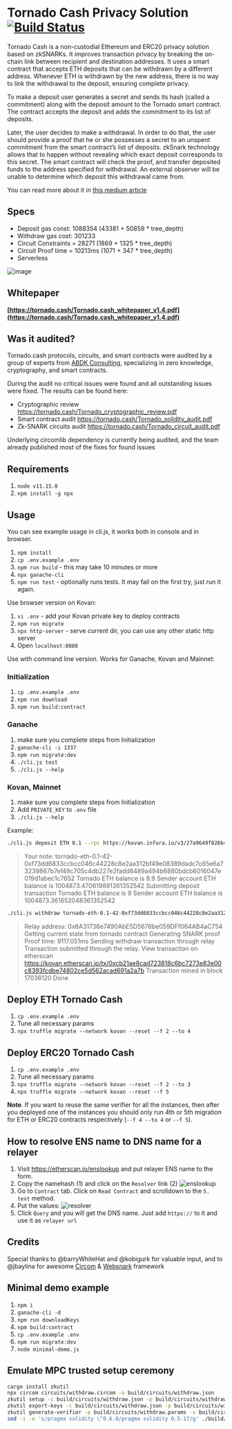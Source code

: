 # Tornado Cash Privacy Solution [![Build Status](https://travis-ci.org/tornadocash/tornado-core.svg?branch=master)](https://travis-ci.org/tornadocash/tornado-core)

Tornado Cash is a non-custodial Ethereum and ERC20 privacy solution based on zkSNARKs. It improves transaction privacy by breaking the on-chain link between recipient and destination addresses. It uses a smart contract that accepts ETH deposits that can be withdrawn by a different address. Whenever ETH is withdrawn by the new address, there is no way to link the withdrawal to the deposit, ensuring complete privacy.

To make a deposit user generates a secret and sends its hash (called a commitment) along with the deposit amount to the Tornado smart contract. The contract accepts the deposit and adds the commitment to its list of deposits.

Later, the user decides to make a withdrawal. In order to do that, the user should provide a proof that he or she possesses a secret to an unspent commitment from the smart contract’s list of deposits. zkSnark technology allows that to happen without revealing which exact deposit corresponds to this secret. The smart contract will check the proof, and transfer deposited funds to the address specified for withdrawal. An external observer will be unable to determine which deposit this withdrawal came from.

You can read more about it in [this medium article](https://medium.com/@tornado.cash/introducing-private-transactions-on-ethereum-now-42ee915babe0)

## Specs
- Deposit gas const: 1088354 (43381 + 50859 * tree_depth)
- Withdraw gas cost: 301233
- Circuit Constraints = 28271 (1869 + 1325 * tree_depth)
- Circuit Proof time = 10213ms (1071 + 347 * tree_depth)
- Serverless

![image](docs/diagram.png)

## Whitepaper
**[https://tornado.cash/Tornado.cash_whitepaper_v1.4.pdf](https://tornado.cash/Tornado.cash_whitepaper_v1.4.pdf)**

## Was it audited?

Tornado.cash protocols, circuits, and smart contracts were audited by a group of experts from [ABDK Consulting](https://www.abdk.consulting), specializing in zero knowledge, cryptography, and smart contracts.

During the audit no critical issues were found and all outstanding issues were fixed. The results can be found here:

* Cryptographic review https://tornado.cash/Tornado_cryptographic_review.pdf
* Smart contract audit https://tornado.cash/Tornado_solidity_audit.pdf
* Zk-SNARK circuits audit https://tornado.cash/Tornado_circuit_audit.pdf

Underlying circomlib dependency is currently being audited, and the team already published most of the fixes for found issues

## Requirements
1. `node v11.15.0`
2. `npm install -g npx`

## Usage

You can see example usage in cli.js, it works both in console and in browser.

1. `npm install`
1. `cp .env.example .env`
1. `npm run build` - this may take 10 minutes or more
1. `npx ganache-cli`
1. `npm run test` - optionally runs tests. It may fail on the first try, just run it again.

Use browser version on Kovan:

1. `vi .env` - add your Kovan private key to deploy contracts
1. `npm run migrate`
1. `npx http-server` - serve current dir, you can use any other static http server
1. Open `localhost:8080`

Use with command line version. Works for Ganache, Kovan and Mainnet:
### Initialization
1. `cp .env.example .env`
1. `npm run download`
1. `npm run build:contract`

### Ganache
1. make sure you complete steps from Initialization
1. `ganache-cli -i 1337`
1. `npm run migrate:dev`
1. `./cli.js test`
1. `./cli.js --help`

### Kovan, Mainnet
1. make sure you complete steps from Initialization
1. Add `PRIVATE_KEY` to `.env` file
1. `./cli.js --help`

Example:
```bash
./cli.js deposit ETH 0.1 --rpc https://kovan.infura.io/v3/27a9649f826b4e31a83e07ae09a87448
```
> Your note: tornado-eth-0.1-42-0xf73dd6833ccbcc046c44228c8e2aa312bf49e08389dadc7c65e6a73239867b7ef49c705c4db227e2fadd8489a494b6880bdcb6016047e019d1abec1c7652
> Tornado ETH balance is 8.9
> Sender account ETH balance is 1004873.470619891361352542
> Submitting deposit transaction
> Tornado ETH balance is 9
> Sender account ETH balance is 1004873.361652048361352542

```bash
./cli.js withdraw tornado-eth-0.1-42-0xf73dd6833ccbcc046c44228c8e2aa312bf49e08389dadc7c65e6a73239867b7ef49c705c4db227e2fadd8489a494b6880bdcb6016047e019d1abec1c7652 0x8589427373D6D84E98730D7795D8f6f8731FDA16 --rpc https://kovan.infura.io/v3/27a9649f826b4e31a83e07ae09a87448 --relayer https://kovan-frelay.duckdns.org
```

> Relay address:  0x6A31736e7490AbE5D5676be059DFf064AB4aC754
> Getting current state from tornado contract
> Generating SNARK proof
> Proof time: 9117.051ms
> Sending withdraw transaction through relay
> Transaction submitted through the relay. View transaction on etherscan https://kovan.etherscan.io/tx/0xcb21ae8cad723818c6bc7273e83e00c8393fcdbe74802ce5d562acad691a2a7b
> Transaction mined in block 17036120
> Done

## Deploy ETH Tornado Cash
1. `cp .env.example .env`
1. Tune all necessary params
1. `npx truffle migrate --network kovan --reset --f 2 --to 4`

## Deploy ERC20 Tornado Cash
1. `cp .env.example .env`
1. Tune all necessary params
1. `npx truffle migrate --network kovan --reset --f 2 --to 3`
1. `npx truffle migrate --network kovan --reset --f 5`

**Note**. If you want to reuse the same verifier for all the instances, then after you deployed one of the instances you should only run 4th or 5th migration for ETH or ERC20 contracts respectively (`--f 4 --to 4` or `--f 5`).

## How to resolve ENS name to DNS name for a relayer
1. Visit https://etherscan.io/enslookup and put relayer ENS name to the form.
2. Copy the namehash (1) and click on the `Resolver` link (2)
![enslookup](docs/enslookup.png)
3. Go to `Contract` tab. Click on `Read Contract` and scrolldown to the `5. text` method.
4. Put the values:
![resolver](docs/resolver.png)
5. Click `Query` and you will get the DNS name. Just add `https://` to it and use it as `relayer url`

## Credits

Special thanks to @barryWhiteHat and @kobigurk for valuable input,
and to @jbaylina for awesome [Circom](https://github.com/iden3/circom) & [Websnark](https://github.com/iden3/websnark) framework

## Minimal demo example
1. `npm i`
1. `ganache-cli -d`
1. `npm run downloadKeys`
1. `npm build:contract`
1. `cp .env.example .env`
1. `npm run migrate:dev`
1. `node minimal-demo.js`

## Emulate MPC trusted setup ceremony
```bash
cargo install zkutil
npx circom circuits/withdraw.circom -o build/circuits/withdraw.json
zkutil setup -c build/circuits/withdraw.json -p build/circuits/withdraw.params
zkutil export-keys -c build/circuits/withdraw.json -p build/circuits/withdraw.params -r build/circuits/withdraw_proving_key.json -v build/circuits/withdraw_verification_key.json
zkutil generate-verifier -p build/circuits/withdraw.params -v build/circuits/Verifier.sol
sed -i -e 's/pragma solidity \^0.6.0/pragma solidity 0.5.17/g' ./build/circuits/Verifier.sol
```
